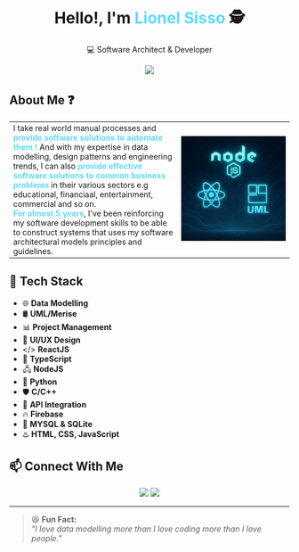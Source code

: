 <h1 align="center">Hello!, I'm <span style="color:#61dafb">Lionel Sisso</span> 🕵 </h1>
<p align="center">💻 Software Architect & Developer</p>

<div align="center">
  <img src="img/20250515_200835~2.png" width="50%"/>
</div>

## About Me ❓  
<table>
  <tr>
    <td width="60%">
      I take real world manual processes and <b style="color:#61dafb">provide software solutions to automate them !</b> And with my expertise in data modelling, design patterns and engineering trends, I can also <b style="color:#61dafb">provide effective software solutions to common business problems</b> in their various sectors e.g educational, financiaal, entertainment, commercial and so on.<br/> <b style="color:#61dafb">For almost 5 years</b>, I've been reinforcing my software development skills to be able to construct systems that uses my software architectural models principles and guidelines.  
    </td>
    <td width="40%">
    <img src="img/file_00000000de5c620aadee17f98c4c3770.png" width="100%" style="border-radius:0;" />
    </td>
  </tr>
</table>

## 🚀 Tech Stack
- 🌐 **Data Modelling**
- 🛢️ **UML/Merise**
- 📊 **Project Management**
- 🎨 **UI/UX Design**
- </> **ReactJS**
- 💙 **TypeScript**
- 🖧 **NodeJS**
- 🐍 **Python**
- 🛡 **C/C++**
- 🔗 **API Integration**
- 🔥 **Firebase**
- 💾 **MYSQL & SQLite**
- ♨️ **HTML, CSS, JavaScript**

## 📫 Connect With Me
<p align="center">
  <a href="https://www.linkedin.com/in/lionel-sisso-b3b8342a6/"><img src="https://img.shields.io/badge/LinkedIn-blue?style=for-the-badge&logo=linkedin" /></a>
  <a href="https://github.com/lionel-hue"><img src="https://img.shields.io/badge/GitHub-black?style=for-the-badge&logo=github" /></a>
</p>


---

> 😆 **Fun Fact:**<br/> 
> *"I love data modelling more than I love coding more than I love people."*   
